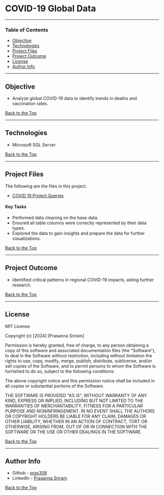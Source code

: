 # COVID-19 Global Data 

---

### Table of Contents

- [Objective](#objective)
- [Technologies](#technologies)
- [Project Files](#project-files)
- [Project Outcome](#project-outcome)
- [License](#license)
- [Author Info](#author-info)

---

## Objective

- Analyze global COVID-19 data to identify trends in deaths and vaccination rates.

[Back to the Top](#covid-19-global-data)

---

## Technologies

- Microsoft SQL Server

[Back to the Top](#covid-19-global-data)

---

## Project Files

The following are the files in this project.

- [COVID 19 Project Queries](CovidProjectQueries.sql)

#### Key Tasks

- Performed data cleaning on the base data.
- Ensured all table columns were correctly represented by their data types.
- Explored the data to gain insights and prepare the data for further visualizations.

[Back to the Top](#covid-19-global-data)

---

## Project Outcome

- Identified critical patterns in regional COVID-19 impacts, aiding further research.

[Back to the Top](#covid-19-global-data)

---

## License

MIT License

Copyright (c) [2024] [Prasanna Sriram]

Permission is hereby granted, free of charge, to any person obtaining a copy
of this software and associated documentation files (the "Software"), to deal
in the Software without restriction, including without limitation the rights
to use, copy, modify, merge, publish, distribute, sublicense, and/or sell
copies of the Software, and to permit persons to whom the Software is
furnished to do so, subject to the following conditions:

The above copyright notice and this permission notice shall be included in all
copies or substantial portions of the Software.

THE SOFTWARE IS PROVIDED "AS IS", WITHOUT WARRANTY OF ANY KIND, EXPRESS OR
IMPLIED, INCLUDING BUT NOT LIMITED TO THE WARRANTIES OF MERCHANTABILITY,
FITNESS FOR A PARTICULAR PURPOSE AND NONINFRINGEMENT. IN NO EVENT SHALL THE
AUTHORS OR COPYRIGHT HOLDERS BE LIABLE FOR ANY CLAIM, DAMAGES OR OTHER
LIABILITY, WHETHER IN AN ACTION OF CONTRACT, TORT OR OTHERWISE, ARISING FROM,
OUT OF OR IN CONNECTION WITH THE SOFTWARE OR THE USE OR OTHER DEALINGS IN THE
SOFTWARE.

[Back to the Top](#covid-19-global-data)

---

## Author Info

- Github - [pras306](https://github.com/pras306)
- LinkedIn - [Prasanna Sriram](https://www.linkedin.com/in/prasanna-sriram/)

[Back to the Top](#covid-19-global-data)